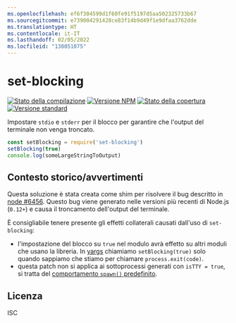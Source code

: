 ```yaml
---
ms.openlocfilehash: ef6f304599d1f60fe91f5197d5aa502325733b67
ms.sourcegitcommit: e739004291428ce83f14b9d49f1e9dfaa3762dde
ms.translationtype: HT
ms.contentlocale: it-IT
ms.lasthandoff: 02/05/2022
ms.locfileid: "138051075"
---
```

# <a name="set-blocking"></a>set-blocking

[![Stato della compilazione](https://travis-ci.org/yargs/set-blocking.svg)](https://travis-ci.org/yargs/set-blocking)
[![Versione NPM](https://img.shields.io/npm/v/set-blocking.svg)](https://www.npmjs.com/package/set-blocking)
[![Stato della copertura](https://coveralls.io/repos/yargs/set-blocking/badge.svg?branch=)](https://coveralls.io/r/yargs/set-blocking?branch=master)
[![Versione standard](https://img.shields.io/badge/release-standard%20version-brightgreen.svg)](https://github.com/conventional-changelog/standard-version)

Impostare `stdio` e `stderr` per il blocco per garantire che l'output del terminale non venga troncato.

```js
const setBlocking = require('set-blocking')
setBlocking(true)
console.log(someLargeStringToOutput)
```

## <a name="historical-contextword-of-warning"></a>Contesto storico/avvertimenti

Questa soluzione è stata creata come shim per risolvere il bug descritto in [node #6456](https://github.com/nodejs/node/issues/6456). Questo bug viene generato nelle versioni più recenti di Node.js (`0.12+`) e causa il troncamento dell'output del terminale.

È consigliabile tenere presente gli effetti collaterali causati dall'uso di `set-blocking`:

* l'impostazione del blocco su `true` nel modulo avrà effetto su altri moduli che usano la libreria. In [yargs](https://github.com/yargs/yargs/blob/master/yargs.js#L653) chiamiamo `setBlocking(true)` solo quando sappiamo che stiamo per chiamare `process.exit(code)`.
* questa patch non si applica ai sottoprocessi generati con `isTTY = true`, si tratta del [comportamento `spawn()` predefinito](https://nodejs.org/api/child_process.html#child_process_child_process_spawn_command_args_options).

## <a name="license"></a>Licenza

ISC
